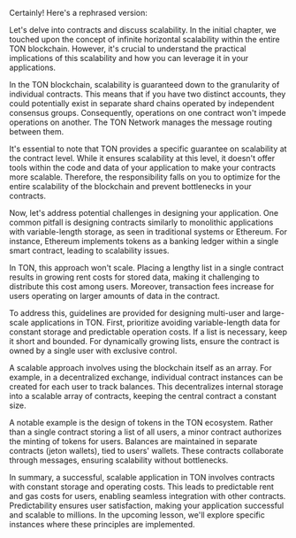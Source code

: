 Certainly! Here's a rephrased version:

Let's delve into contracts and discuss scalability. In the initial chapter, we touched upon the concept of infinite horizontal scalability within the entire TON blockchain. However, it's crucial to understand the practical implications of this scalability and how you can leverage it in your applications.

In the TON blockchain, scalability is guaranteed down to the granularity of individual contracts. This means that if you have two distinct accounts, they could potentially exist in separate shard chains operated by independent consensus groups. Consequently, operations on one contract won't impede operations on another. The TON Network manages the message routing between them.

It's essential to note that TON provides a specific guarantee on scalability at the contract level. While it ensures scalability at this level, it doesn't offer tools within the code and data of your application to make your contracts more scalable. Therefore, the responsibility falls on you to optimize for the entire scalability of the blockchain and prevent bottlenecks in your contracts.

Now, let's address potential challenges in designing your application. One common pitfall is designing contracts similarly to monolithic applications with variable-length storage, as seen in traditional systems or Ethereum. For instance, Ethereum implements tokens as a banking ledger within a single smart contract, leading to scalability issues.

In TON, this approach won't scale. Placing a lengthy list in a single contract results in growing rent costs for stored data, making it challenging to distribute this cost among users. Moreover, transaction fees increase for users operating on larger amounts of data in the contract.

To address this, guidelines are provided for designing multi-user and large-scale applications in TON. First, prioritize avoiding variable-length data for constant storage and predictable operation costs. If a list is necessary, keep it short and bounded. For dynamically growing lists, ensure the contract is owned by a single user with exclusive control.

A scalable approach involves using the blockchain itself as an array. For example, in a decentralized exchange, individual contract instances can be created for each user to track balances. This decentralizes internal storage into a scalable array of contracts, keeping the central contract a constant size.

A notable example is the design of tokens in the TON ecosystem. Rather than a single contract storing a list of all users, a minor contract authorizes the minting of tokens for users. Balances are maintained in separate contracts (jeton wallets), tied to users' wallets. These contracts collaborate through messages, ensuring scalability without bottlenecks.

In summary, a successful, scalable application in TON involves contracts with constant storage and operating costs. This leads to predictable rent and gas costs for users, enabling seamless integration with other contracts. Predictability ensures user satisfaction, making your application successful and scalable to millions. In the upcoming lesson, we'll explore specific instances where these principles are implemented.
